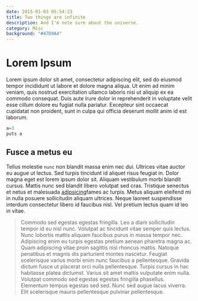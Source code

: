 ```yaml
---
date: 2015-01-03 05:54:23
title: Two things are infinite
description: And I'm note sure about the universe.
category: Misc
background: "#47D9A4"
---
```


# Lorem Ipsum

Lorem ipsum dolor sit amet, consectetur adipiscing elit, sed do eiusmod tempor incididunt ut labore et dolore magna aliqua. Ut enim ad minim veniam, quis nostrud exercitation ullamco laboris nisi ut aliquip ex ea commodo consequat. Duis aute irure dolor in reprehenderit in voluptate velit esse cillum dolore eu fugiat nulla pariatur. Excepteur sint occaecat cupidatat non proident, sunt in culpa qui officia deserunt mollit anim id est laborum.

```javascript
a=3
puts a
```

## Fusce a metus eu

Tellus molestie `nunc` non blandit massa enim nec dui. Ultrices vitae auctor eu augue ut lectus. Sed turpis tincidunt id aliquet risus feugiat in. Dolor magna eget est lorem ipsum dolor sit. Aliquam vestibulum morbi blandit cursus. Mattis nunc sed blandit libero volutpat sed cras. Tristique senectus et netus et malesuada [adipsicing](http://google.com)fames ac turpis. Metus aliquam eleifend mi in nulla posuere sollicitudin aliquam ultrices. Neque laoreet suspendisse interdum consectetur libero id faucibus nisl. Vel pretium lectus quam id leo in vitae.

> Commodo sed egestas egestas fringilla. Leo a diam sollicitudin tempor id eu nisl nunc. Volutpat ac tincidunt vitae semper quis lectus. Nunc lobortis mattis aliquam faucibus purus in massa tempor nec. Adipiscing enim eu turpis egestas pretium aenean pharetra magna ac. Quam adipiscing vitae proin sagittis nisl rhoncus mattis. Natoque penatibus et magnis dis parturient montes nascetur. Feugiat scelerisque varius morbi enim nunc faucibus a pellentesque. Gravida dictum fusce ut placerat orci nulla pellentesque. Turpis cursus in hac habitasse platea dictumst. Varius sit amet mattis vulputate enim nulla. Volutpat commodo sed egestas egestas fringilla phasellus. Elementum tempus egestas sed sed. Nunc sed augue lacus viverra. Elit scelerisque mauris pellentesque pulvinar pellentesque.

